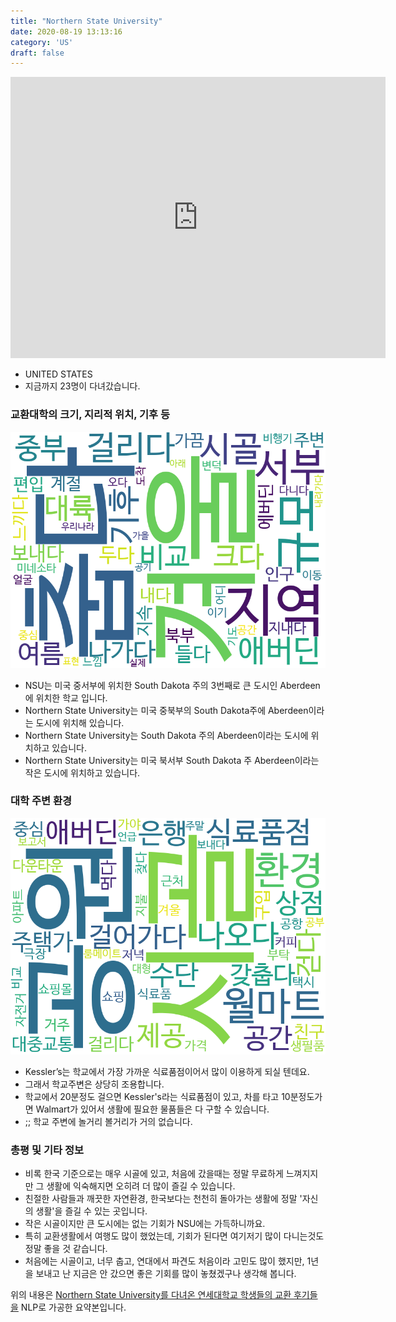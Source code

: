 ```yaml
---
title: "Northern State University"
date: 2020-08-19 13:13:16
category: 'US'
draft: false
---
```


<iframe
width="600"
height="450"
frameborder="0" style="border:0"
src="https://www.google.com/maps/embed/v1/place?key=AIzaSyC9e1AME-pVmWC4hBpFdu5S4dKzyepa3HQ&q=Northern+State+University&center=45.4510995,-98.4844923&zoom=14" allowfullscreen>
</iframe>

* UNITED STATES
* 지금까지 23명이 다녀갔습니다. 

### 교환대학의 크기, 지리적 위치, 기후 등

![gen_info-WordCloud](../univ_wordclouds_okt/gen_info/US000131_gen_info_okt.png)

* NSU는 미국 중서부에 위치한 South Dakota 주의 3번째로 큰 도시인 Aberdeen에 위치한 학교 입니다.
* Northern State University는 미국 중북부의 South Dakota주에 Aberdeen이라는 도시에 위치해 있습니다.
* Northern State University는 South Dakota 주의 Aberdeen이라는 도시에 위치하고 있습니다.
* Northern State University는 미국 북서부 South Dakota 주 Aberdeen이라는 작은 도시에 위치하고 있습니다.


### 대학 주변 환경

![env_info-WordCloud](../univ_wordclouds_okt/env_info/US000131_env_info_okt.png)

* Kessler’s는 학교에서 가장 가까운 식료품점이어서 많이 이용하게 되실 텐데요.
* 그래서 학교주변은 상당히 조용합니다.
* 학교에서 20분정도 걸으면 Kessler's라는 식료품점이 있고, 차를 타고 10분정도가면 Walmart가 있어서 생활에 필요한 물품들은 다 구할 수 있습니다.
* ;; 학교 주변에 놀거리 볼거리가 거의 없습니다.


### 총평 및 기타 정보 
* 비록 한국 기준으로는 매우 시골에 있고, 처음에 갔을때는 정말 무료하게 느껴지지만 그 생활에 익숙해지면 오히려 더 많이 즐길 수 있습니다.
* 친절한 사람들과 깨끗한 자연환경, 한국보다는 천천히 돌아가는 생활에 정말 '자신의 생활'을 즐길 수 있는 곳입니다.
* 작은 시골이지만 큰 도시에는 없는 기회가 NSU에는 가득하니까요.
* 특히 교환생활에서 여행도 많이 했었는데, 기회가 된다면 여기저기 많이 다니는것도 정말 좋을 것 같습니다.
* 처음에는 시골이고, 너무 춥고, 연대에서 파견도 처음이라 고민도 많이 했지만, 1년을 보내고 난 지금은 안 갔으면 좋은 기회를 많이 놓쳤겠구나 생각해 봅니다.


위의 내용은 [Northern State University를 다녀온 연세대학교 학생들의 교환 후기들을](http://oia.yonsei.ac.kr/partner/expReport.asp?ucode=US000131&bgbn=A) NLP로 가공한 요약본입니다. 
